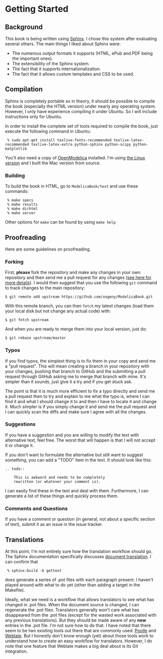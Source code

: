 # Getting Started

## Background

This book is being written using [Sphinx](http://sphinx-doc.org/).  I
chose this system after evaluating several others.  The main things I
liked about Sphinx were:

  * The numerous output formats it supports (HTML, ePub and PDF being
    the important ones).
  * The extensibility of the Sphinx system.
  * The fact that it supports internationalization.
  * The fact that it allows custom templates and CSS to be used.

## Compilation

Sphinx is completely portable so in theory, it should be possible to
compile the book (especially the HTML version) under nearly any
operating system.  However, I only have experience compiling it under
Ubuntu.  So I will include instructions only for Ubuntu.

In order to install the complete set of tools required to compile the
book, just execute the following command in Ubuntu:

     % sudo apt-get install texlive-fonts-recommended texlive-latex-recommended texlive-latex-extra python-sphinx python-scipy python-matplotlib
     
You'll also need a copy of [OpenModelica](https://www.openmodelica.org/)
installed.  I'm using [the Linux version](https://www.openmodelica.org/index.php/download/download-linux)
and I built the Mac version from source.

### Building

To build the book in HTML, go to `ModelicaBook/text` and use these commands:

     % make specs
     % make results
     % make dirhtml
     % make server

Other options for `make` can be found by using `make help`

## Proofreading

Here are some guidelines on proofreading.

### Forking

First, **please** fork the repository and make any changes in your own
repository and then send me a pull request for any changes ([see here for
more details](https://help.github.com/articles/fork-a-repo)).  I would
then suggest that you use the following `git` command to track changes
to the main repository:

    $ git remote add upstream https://github.com/xogeny/ModelicaBook.git
    
With this remote branch, you can then `fetch` my latest changes (load them
your local disk but not change any actual code) with:

    $ git fetch upstream
    
And when you are ready to merge them into your local version, just do:

    $ git rebase upstream/master

### Typos

If you find typos, the simplest thing is to fix them in your copy and
send me a "pull request".  This will mean creating a branch in your
repository with your changes, pushing that branch to GitHub and the
submitting a pull request through GitHub asking me to merge that
branch with mine.  It's simpler than it sounds, just give it a try
and if you get stuck ask.

The point is that it is much more efficient to fix a typo directly and
send me a pull request then to try and explain to me what the typo
is, where I can find it and what I should change it to and then I have
to locate it and change it.  Much simpler is if you simply change it
and send me the pull request and I can quickly scan the diffs and make
sure I agree with all the changes.

### Suggestions

If you have a suggestion and you are willing to modify the text
with alternative text, feel free.  The worst that will happen is
that I will not accept it or change it.

If you don't want to formulate the alternative but still want to
suggest something, you can add a "TODO" item in the text.  It should
look like this:

    .. todo:: 
    
        This is awkward and needs to be completely
        rewritten (or whatever your comment is).
        
I can easily find these in the text and deal with them.  Furthermore,
I can generate a list of these things and quickly process them.

### Comments and Questions

If you have a comment or question (in general, not about a specific
section of text), submit it as an issue in the issue tracker.

## Translations

At this point, I'm not entirely sure how the translation workflow
should go.  The Sphinx documentation specifically discusses [document
translation](http://sphinx-doc.org/intl.html#intl).  I can confirm that

     % sphinx-build -b gettext

does generate a series of .pot files with each paragraph present.  I
haven't played around with what to do yet (other than adding a target
in the Makefile).

Ideally, what we need is a workflow that allows translators to see
what has changed in .pot files.  When the document source is changed,
I can regenerate the .pot files.  Translators generally won't care
what has disappeared from the .pot files (except for the wasted work
associated with any previous translations).  But they should be made
aware of any **new** entries in the .pot file.  I'm not sure how to do
that.  I have noted that there seem to be two existing tools out there
that are commonly used:
[Pootle](http://sourceforge.net/projects/translate/) and
[Weblate](http://weblate.org).  But I honestly don't know enough (yet)
about those tools work to understand how to create an easy workflow
for translators.  However, I do note that one feature that Weblate
makes a big deal about is its Git integration.
